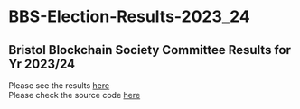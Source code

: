 # BBS-Election-Results-2023_24
## Bristol Blockchain Society Committee Results for Yr 2023/24

Please see the results [here](results.txt) <br />
Please check the source code [here](main.py)
